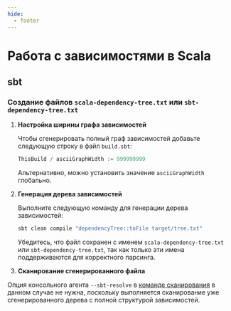 ```yaml
---
hide:
  - footer
---
```


# Работа с зависимостями в Scala

## sbt

### Создание файлов `scala-dependency-tree.txt` или `sbt-dependency-tree.txt`

1. **Настройка ширины графа зависимостей**

    Чтобы сгенерировать полный граф зависимостей добавьте следующую строку в файл `build.sbt`:

    ```scala
    ThisBuild / asciiGraphWidth := 999999999
    ```

    Альтернативно, можно установить значение `asciiGraphWidth` глобально.

2. **Генерация дерева зависимостей**

    Выполните следующую команду для генерации дерева зависимостей:

    ```bash
    sbt clean compile "dependencyTree::toFile target/tree.txt"
    ```

    Убедитесь, что файл сохранен с именем `scala-dependency-tree.txt` или `sbt-dependency-tree.txt`, так как только эти имена поддерживаются для корректного парсинга.

3. **Сканирование сгенерированного файла**

Опция консольного агента `--sbt-resolve` в [команде сканирования](/agent/scan) в данном случае не нужна, поскольку выполняется сканирование уже сгенерированного дерева с полной структурой зависимостей.